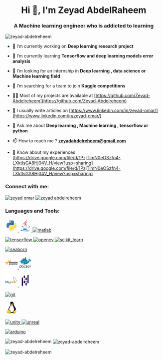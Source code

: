 <h1 align="center">Hi 👋, I'm Zeyad AbdelRaheem</h1>
<h3 align="center">A Machine learning engineer who is addicted to learning</h3>

<p align="left"> <img src="https://komarev.com/ghpvc/?username=zeyad-abdelreheem&label=Profile%20views&color=0e75b6&style=flat" alt="zeyad-abdelreheem" /> </p>

- 🔭 I’m currently working on **Deep learning research project**

- 🌱 I’m currently learning **Tensorflow and deep learning models error analysis**

- 👯 I’m looking for an internship in **Deep learning , data science or Machine learning field**

- 🤝 I’m searching for a team to join **Kaggle competitions**

- 👨‍💻 Most of my projects are available at [https://github.com/Zeyad-Abdelreheem](https://github.com/Zeyad-Abdelreheem)

- 📝 I usually write articles on [https://www.linkedin.com/in/zeyad-omar/](https://www.linkedin.com/in/zeyad-omar/)

- 💬 Ask me about **Deep learning , Machine learning , tensorflow or python**

- 📫 How to reach me ? **zeyadabdelreheem@gmail.com**

- 📄 Know about my experiences [https://drive.google.com/file/d/1PzjTimN0eOSzfn4-LXktIsGA8Hj04V_H/view?usp=sharing](https://drive.google.com/file/d/1PzjTimN0eOSzfn4-LXktIsGA8Hj04V_H/view?usp=sharing)

<h3 align="left">Connect with me:</h3>
<p align="left">
<a href="https://linkedin.com/in/zeyad omar" target="blank"><img align="center" src="https://raw.githubusercontent.com/rahuldkjain/github-profile-readme-generator/master/src/images/icons/Social/linked-in-alt.svg" alt="zeyad omar" height="30" width="40" /></a>
<a href="https://kaggle.com/zeyad abdelreheem" target="blank"><img align="center" src="https://raw.githubusercontent.com/rahuldkjain/github-profile-readme-generator/master/src/images/icons/Social/kaggle.svg" alt="zeyad abdelreheem" height="30" width="40" /></a>
</p>

<h3 align="left">Languages and Tools:</h3>
<p align="left">

<a href="https://www.python.org" target="_blank" rel="noreferrer"> <img src="https://raw.githubusercontent.com/devicons/devicon/master/icons/python/python-original.svg" alt="python" width="40" height="40"/> </a><a href="https://www.java.com" target="_blank" rel="noreferrer"> <img src="https://raw.githubusercontent.com/devicons/devicon/master/icons/java/java-original.svg" alt="java" width="40" height="40"/> </a><a href="https://www.mathworks.com/" target="_blank" rel="noreferrer"> <img src="https://upload.wikimedia.org/wikipedia/commons/2/21/Matlab_Logo.png" alt="matlab" width="40" height="40"/> </a>

<a href="https://www.tensorflow.org" target="_blank" rel="noreferrer"> <img src="https://www.vectorlogo.zone/logos/tensorflow/tensorflow-icon.svg" alt="tensorflow" width="40" height="40"/> </a><a href="https://opencv.org/" target="_blank" rel="noreferrer"> <img src="https://www.vectorlogo.zone/logos/opencv/opencv-icon.svg" alt="opencv" width="40" height="40"/> </a><a href="https://scikit-learn.org/" target="_blank" rel="noreferrer"> <img src="https://upload.wikimedia.org/wikipedia/commons/0/05/Scikit_learn_logo_small.svg" alt="scikit_learn" width="40" height="40"/> </a>
  
<a href="https://seaborn.pydata.org/" target="_blank" rel="noreferrer"> <img src="https://seaborn.pydata.org/_images/logo-mark-lightbg.svg" alt="seaborn" width="40" height="40"/> </a>

<a href="https://aws.amazon.com" target="_blank" rel="noreferrer"> <img src="https://raw.githubusercontent.com/devicons/devicon/master/icons/amazonwebservices/amazonwebservices-original-wordmark.svg" alt="aws" width="40" height="40"/> </a><a href="https://www.docker.com/" target="_blank" rel="noreferrer"> <img src="https://raw.githubusercontent.com/devicons/devicon/master/icons/docker/docker-original-wordmark.svg" alt="docker" width="40" height="40"/> </a>

<a href="https://www.mysql.com/" target="_blank" rel="noreferrer"> <img src="https://raw.githubusercontent.com/devicons/devicon/master/icons/mysql/mysql-original-wordmark.svg" alt="mysql" width="40" height="40"/> </a><a href="https://pandas.pydata.org/" target="_blank" rel="noreferrer"> <img src="https://raw.githubusercontent.com/devicons/devicon/2ae2a900d2f041da66e950e4d48052658d850630/icons/pandas/pandas-original.svg" alt="pandas" width="40" height="40"/> </a>
  
<a href="https://git-scm.com/" target="_blank" rel="noreferrer"> <img src="https://www.vectorlogo.zone/logos/git-scm/git-scm-icon.svg" alt="git" width="40" height="40"/> </a> 
  

<a href="https://www.linux.org/" target="_blank" rel="noreferrer"> <img src="https://raw.githubusercontent.com/devicons/devicon/master/icons/linux/linux-original.svg" alt="linux" width="40" height="40"/> </a> 
  
   
<a href="https://unity.com/" target="_blank" rel="noreferrer"> <img src="https://www.vectorlogo.zone/logos/unity3d/unity3d-icon.svg" alt="unity" width="40" height="40"/> </a> <a href="https://unrealengine.com/" target="_blank" rel="noreferrer"> <img src="https://raw.githubusercontent.com/kenangundogan/fontisto/036b7eca71aab1bef8e6a0518f7329f13ed62f6b/icons/svg/brand/unreal-engine.svg" alt="unreal" width="40" height="40"/> </a>


  
<a href="https://www.arduino.cc/" target="_blank" rel="noreferrer"> <img src="https://cdn.worldvectorlogo.com/logos/arduino-1.svg" alt="arduino" width="40" height="40"/> </a></p>

<p><img align="left" src="https://github-readme-stats.vercel.app/api/top-langs?username=zeyad-abdelreheem&show_icons=true&locale=en&layout=compact" alt="zeyad-abdelreheem" /></p>

<p>&nbsp;<img align="center" src="https://github-readme-stats.vercel.app/api?username=zeyad-abdelreheem&show_icons=true&locale=en" alt="zeyad-abdelreheem" /></p>

<p><img align="center" src="https://github-readme-streak-stats.herokuapp.com/?user=zeyad-abdelreheem&" alt="zeyad-abdelreheem" /></p>
